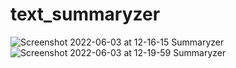 # text_summaryzer
![Screenshot 2022-06-03 at 12-16-15 Summaryzer](https://user-images.githubusercontent.com/59511430/173535069-bdcdc233-efe3-496b-9710-7540b8715858.png)
![Screenshot 2022-06-03 at 12-19-59 Summaryzer](https://user-images.githubusercontent.com/59511430/173535087-a3ad4f87-81da-4059-935a-8b8552c98267.png)
